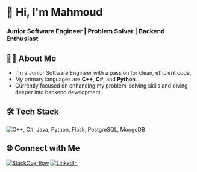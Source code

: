 # 👋 Hi, I'm Mahmoud
### Junior Software Engineer | Problem Solver | Backend Enthusiast

## 🧑‍💻 About Me
- I'm a Junior Software Engineer with a passion for clean, efficient code.
- My primary languages are **C++**, **C#**, and **Python**.
- Currently focused on enhancing my problem-solving skills and diving deeper into backend development.

## 🛠️ Tech Stack
<img src="https://skillicons.dev/icons?i=cpp,cs,java,python,flask,postgres,mongo" alt="C++, C#, Java, Python, Flask, PostgreSQL, MongoDB">

## 🌐 Connect with Me
[![StackOverflow](https://skillicons.dev/icons?i=stackoverflow)](https://stackoverflow.com/users/21605285/mahmoud-dello)
[![LinkedIn](https://skillicons.dev/icons?i=linkedin)](https://www.linkedin.com/in/mahmoud-dello/)
